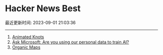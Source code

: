 # Hacker News Best

最近更新时间: 2023-09-01 21:03:36

--- 
1. [Animated Knots](https://www.animatedknots.com/) 
2. [Ask Microsoft: Are you using our personal data to train AI?](https://foundation.mozilla.org/en/campaigns/microsoft-ai/) 
3. [Organic Maps](https://organicmaps.app/) 
